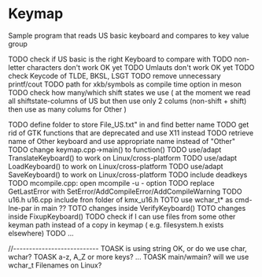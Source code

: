 # Keymap

Sample program that reads US basic keyboard and compares to key value group



TODO check if US basic is the right Keyboard to compare with
TODO non-letter characters don't work OK yet
TODO Umlauts don't work OK yet
TODO check Keycode of TLDE, BKSL, LSGT
TODO remove unnecessary printf/cout
TODO path for xkb/symbols as compile time option in meson
TODO check how many/which shift states we use ( at the moment we read all shiftstate-columns of US but then use only 2 colums (non-shift + shift) then use as many colums for Other )

TODO define folder to store File_US.txt" in and find better name
TODO get rid of GTK functions that are deprecated and use X11 instead
TODO retrieve name of Other keyboard and use appropriate name instead of "Other"
TODO change keymap.cpp->main()  to function()
TODO use/adapt TranslateKeyboard() to work on Linux/cross-platform
TODO use/adapt LoadKeyboard() to work on Linux/cross-platform
TODO use/adapt SaveKeyboard() to work on Linux/cross-platform
TODO include deadkeys
TODO mcompile.cpp: open mcompile -u - option
TODO replace GetLastError with SetError/AddCompileError/AddCompileWarning
TODO u16.h u16.cpp include fron folder of kmx_u16.h
TOTO use wchar_t* as cmd-lne-par in main ??
TOTO changes inside VerifyKeyboard()
TOTO changes inside FixupKeyboard()
TODO check if I can use files from some other keyman path instead of a copy in keymap ( e.g. filesystem.h exists elsewhere)
TODO ...

//---------------------------
TOASK is using string OK, or do we use char, wchar?
TOASK a-z, A_Z or more keys? ...
TOASK main/wmain? will we use wchar_t Filenames on Linux?
